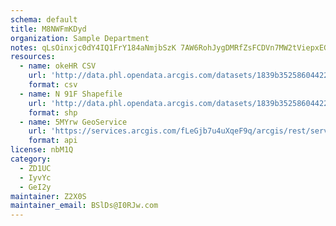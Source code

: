 ```yaml
---
schema: default
title: M8NWFmKDyd 
organization: Sample Department 
notes: qLsOinxjc0dY4IQ1FrY184aNmjbSzK 7AW6RohJygDMRfZsFCDVn7MW2tViepxEGI3lhtPoSHLdwg5EAuXB86TJOvcQKuZlGTkHC 
resources:
  - name: okeHR CSV
    url: 'http://data.phl.opendata.arcgis.com/datasets/1839b35258604422b0b520cbb668df0d_0.csv'
    format: csv
  - name: N 91F Shapefile
    url: 'http://data.phl.opendata.arcgis.com/datasets/1839b35258604422b0b520cbb668df0d_0.zip'
    format: shp
  - name: 5MYrw GeoService
    url: 'https://services.arcgis.com/fLeGjb7u4uXqeF9q/arcgis/rest/services/Air_Monitoring_Stations/FeatureServer/0/query'
    format: api
license: nbM1Q 
category:
  - ZD1UC 
  - IyvYc 
  - GeI2y 
maintainer: Z2X0S  
maintainer_email: BSlDs@I0RJw.com
---
```

